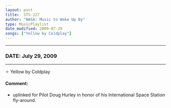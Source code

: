 ```yaml
---
layout: post
title:  STS-127
author: "NASA: Music to Wake Up By"
type: MusicPlaylist
date_modified: 2009-07-29
songs: ["Yellow by Coldplay"]
---
```


----
### DATE: July 29, 2009
----
✧ Yellow by Coldplay

#### Comment:
* uplinked for Pilot Doug Hurley in honor of his International Space Station fly-around.



<br/>
<center>
	<a target="_blank"
	   href="https://twitter.com/intent/tweet?hashtags=Space,NASA,Playlist,NASAWakeupCalls,SpaceProgram&text={{ page.author}}, '{{ page.songs.first }}' {{ page.title }}, {{ page.date | date: '%B %d, %Y' }}. {{ site.url }}{{ page.url }}&via=nasawakeupcalls"><i class="fab fa-twitter" alt="Tweet this page" style="font-size: 1.3em;"></i></a>
	&nbsp; 	<i class="fas fa-user-astronaut" style="font-size: 1.5em;"></i> &nbsp;
    <a type="amzn" search="'Yellow by Coldplay'" category="popular music">
    <i class="fab fa-amazon" style="font-size: 1.3em;"></i></a>
</center>
